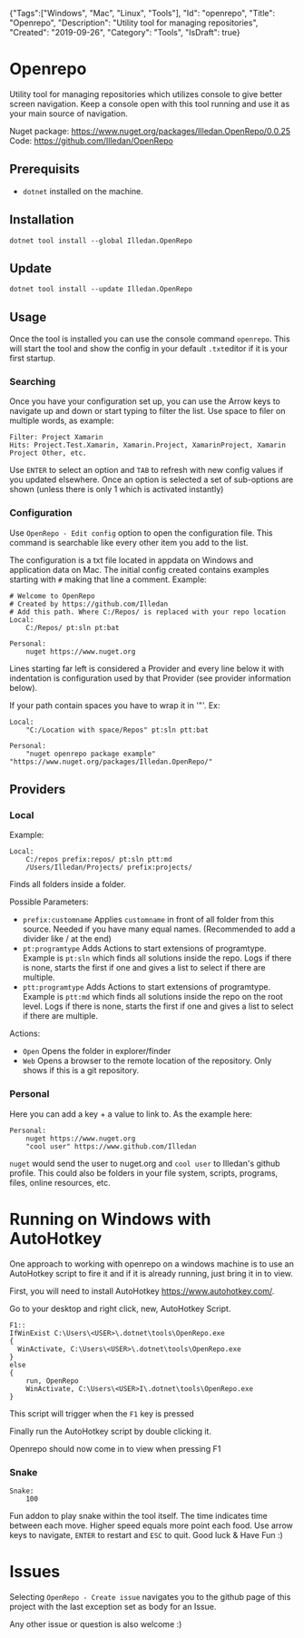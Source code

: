 {"Tags":["Windows", "Mac", "Linux", "Tools"], "Id": "openrepo", "Title": "Openrepo", "Description": "Utility tool for managing repositories", "Created": "2019-09-26", "Category": "Tools", "IsDraft": true}

# Openrepo

Utility tool for managing repositories which utilizes console to give better screen navigation.
Keep a console open with this tool running and use it as your main source of navigation.

Nuget package: https://www.nuget.org/packages/Illedan.OpenRepo/0.0.25
Code: https://github.com/Illedan/OpenRepo

## Prerequisits

- `dotnet` installed on the machine.

## Installation

`dotnet tool install --global Illedan.OpenRepo`

## Update

`dotnet tool install --update Illedan.OpenRepo`

## Usage

Once the tool is installed you can use the console command `openrepo`. This will start the tool and show the config in your default `.txt`editor if it is your first startup.

### Searching

Once you have your configuration set up, you can use the Arrow keys to navigate up and down or start typing to filter the list. Use space to filer on multiple words, as example:
```
Filter: Project Xamarin
Hits: Project.Test.Xamarin, Xamarin.Project, XamarinProject, Xamarin Project Other, etc.
```

Use `ENTER` to select an option and `TAB` to refresh with new config values if you updated elsewhere.
Once an option is selected a set of sub-options are shown (unless there is only 1 which is activated instantly)

### Configuration

Use `OpenRepo - Edit config` option to open the configuration file. This command is searchable like every other item you add to the list.

The configuration is a txt file located in appdata on Windows and application data on Mac. The initial config created contains examples starting with `#` making that line a comment. Example:
```
# Welcome to OpenRepo
# Created by https://github.com/Illedan 
# Add this path. Where C:/Repos/ is replaced with your repo location
Local:
    C:/Repos/ pt:sln pt:bat

Personal:
    nuget https://www.nuget.org
```

Lines starting far left is considered a Provider and every line below it with indentation is configuration used by that Provider (see provider information below).

If your path contain spaces you have to wrap it in '"'. Ex:
```
Local:
    "C:/Location with space/Repos" pt:sln ptt:bat 

Personal:
    "nuget openrepo package example" "https://www.nuget.org/packages/Illedan.OpenRepo/"
```

## Providers

### Local

Example:
```
Local:
    C:/repos prefix:repos/ pt:sln ptt:md
    /Users/Illedan/Projects/ prefix:projects/
```

Finds all folders inside a folder.

Possible Parameters:
- `prefix:customname` Applies `customname` in front of all folder from this source. Needed if you have many equal names. (Recommended to add a divider like / at the end)
- `pt:programtype` Adds Actions to start extensions of programtype. Example is `pt:sln` which finds all solutions inside the repo. Logs if there is none, starts the first if one and gives a list to select if there are multiple.
- `ptt:programtype` Adds Actions to start extensions of programtype. Example is `ptt:md` which finds all solutions inside the repo on the root level. Logs if there is none, starts the first if one and gives a list to select if there are multiple.

Actions:
- `Open` Opens the folder in explorer/finder
- `Web` Opens a browser to the remote location of the repository. Only shows if this is a git repository.

### Personal

Here you can add a key + a value to link to. As the example here:
```
Personal:
    nuget https://www.nuget.org
    "cool user" https://www.github.com/Illedan
```
`nuget` would send the user to nuget.org and `cool user` to Illedan's github profile.
This could also be folders in your file system, scripts, programs, files, online resources, etc.

# Running on Windows with AutoHotkey
One approach to working with openrepo on a windows machine is to use an AutoHotkey script to fire it and if it is already running, just bring it in to view.

First, you will need to install AutoHotkey https://www.autohotkey.com/.

Go to your desktop and right click, new, AutoHotkey Script.

```
F1::
IfWinExist C:\Users\<USER>\.dotnet\tools\OpenRepo.exe
{
  WinActivate, C:\Users\<USER>\.dotnet\tools\OpenRepo.exe
}
else
{
    run, OpenRepo
    WinActivate, C:\Users\<USER>I\.dotnet\tools\OpenRepo.exe
}
```
This script will trigger when the ```F1``` key is pressed

Finally run the AutoHotkey script by double clicking it. 

Openrepo should now come in to view when pressing F1

### Snake

```
Snake:
    100
```
Fun addon to play snake within the tool itself. The time indicates time between each move. Higher speed equals more point each food. Use arrow keys to navigate, `ENTER` to restart and `ESC` to quit. Good luck & Have Fun :) 

# Issues

Selecting `OpenRepo - Create issue` navigates you to the github page of this project with the last exception set as body for an Issue.

Any other issue or question is also welcome :) 

